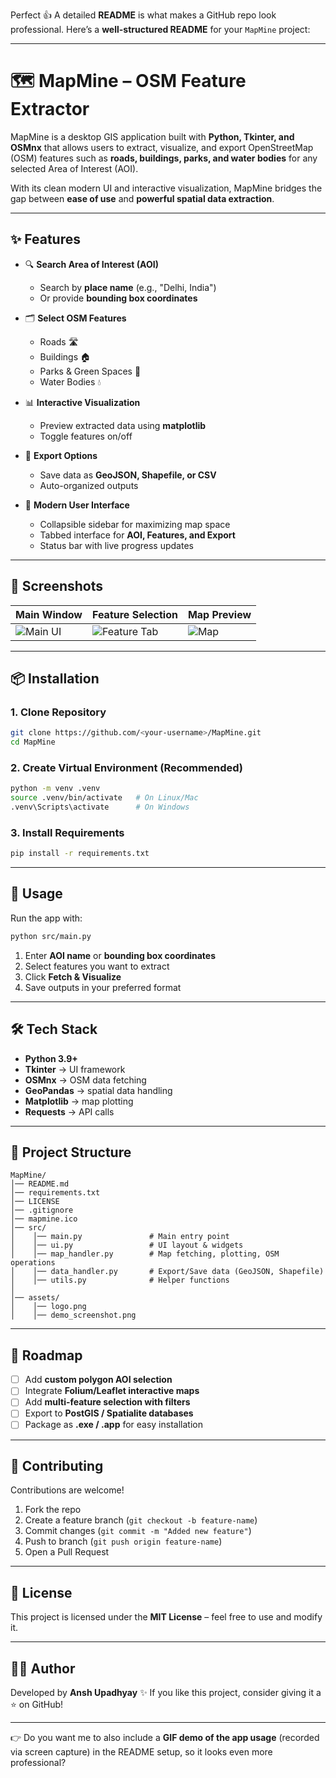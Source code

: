 Perfect 👍 A detailed **README** is what makes a GitHub repo look professional.
Here’s a **well-structured README** for your `MapMine` project:

---

# 🗺️ MapMine – OSM Feature Extractor

MapMine is a desktop GIS application built with **Python, Tkinter, and OSMnx** that allows users to extract, visualize, and export OpenStreetMap (OSM) features such as **roads, buildings, parks, and water bodies** for any selected Area of Interest (AOI).

With its clean modern UI and interactive visualization, MapMine bridges the gap between **ease of use** and **powerful spatial data extraction**.

---

## ✨ Features

* 🔍 **Search Area of Interest (AOI)**

  * Search by **place name** (e.g., "Delhi, India")
  * Or provide **bounding box coordinates**

* 🗂️ **Select OSM Features**

  * Roads 🛣️
  * Buildings 🏠
  * Parks & Green Spaces 🌳
  * Water Bodies 💧

* 📊 **Interactive Visualization**

  * Preview extracted data using **matplotlib**
  * Toggle features on/off

* 💾 **Export Options**

  * Save data as **GeoJSON, Shapefile, or CSV**
  * Auto-organized outputs

* 🎨 **Modern User Interface**

  * Collapsible sidebar for maximizing map space
  * Tabbed interface for **AOI, Features, and Export**
  * Status bar with live progress updates

---

## 📸 Screenshots

| Main Window                            | Feature Selection                       | Map Preview                    |
| -------------------------------------- | --------------------------------------- | ------------------------------ |
| ![Main UI](assets/demo_screenshot.png) | ![Feature Tab](assets/features_tab.png) | ![Map](assets/map_preview.png) |

---

## 📦 Installation

### 1. Clone Repository

```bash
git clone https://github.com/<your-username>/MapMine.git
cd MapMine
```

### 2. Create Virtual Environment (Recommended)

```bash
python -m venv .venv
source .venv/bin/activate   # On Linux/Mac
.venv\Scripts\activate      # On Windows
```

### 3. Install Requirements

```bash
pip install -r requirements.txt
```

---

## 🚀 Usage

Run the app with:

```bash
python src/main.py
```

1. Enter **AOI name** or **bounding box coordinates**
2. Select features you want to extract
3. Click **Fetch & Visualize**
4. Save outputs in your preferred format

---

## 🛠️ Tech Stack

* **Python 3.9+**
* **Tkinter** → UI framework
* **OSMnx** → OSM data fetching
* **GeoPandas** → spatial data handling
* **Matplotlib** → map plotting
* **Requests** → API calls

---

## 📂 Project Structure

```
MapMine/
│── README.md
│── requirements.txt
│── LICENSE
│── .gitignore
│── mapmine.ico
│── src/
│    │── main.py               # Main entry point
│    │── ui.py                 # UI layout & widgets
│    │── map_handler.py        # Map fetching, plotting, OSM operations
│    │── data_handler.py       # Export/Save data (GeoJSON, Shapefile)
│    │── utils.py              # Helper functions
│
│── assets/
│    │── logo.png
│    │── demo_screenshot.png
```

---

## 🧩 Roadmap

* [ ] Add **custom polygon AOI selection**
* [ ] Integrate **Folium/Leaflet interactive maps**
* [ ] Add **multi-feature selection with filters**
* [ ] Export to **PostGIS / Spatialite databases**
* [ ] Package as **.exe / .app** for easy installation

---

## 🤝 Contributing

Contributions are welcome!

1. Fork the repo
2. Create a feature branch (`git checkout -b feature-name`)
3. Commit changes (`git commit -m "Added new feature"`)
4. Push to branch (`git push origin feature-name`)
5. Open a Pull Request

---

## 📜 License

This project is licensed under the **MIT License** – feel free to use and modify it.

---

## 👨‍💻 Author

Developed by **Ansh Upadhyay** ✨
If you like this project, consider giving it a ⭐ on GitHub!

---

👉 Do you want me to also include a **GIF demo of the app usage** (recorded via screen capture) in the README setup, so it looks even more professional?
